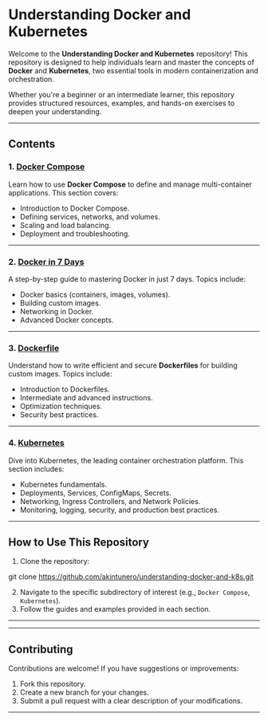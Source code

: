 
# Understanding Docker and Kubernetes

Welcome to the **Understanding Docker and Kubernetes** repository! This repository is designed to help individuals learn and master the concepts of **Docker** and **Kubernetes**, two essential tools in modern containerization and orchestration.

Whether you're a beginner or an intermediate learner, this repository provides structured resources, examples, and hands-on exercises to deepen your understanding.

---

## **Contents**

### 1. [Docker Compose](https://github.com/akintunero/understanding-docker-and-k8s/tree/master/Docker%20compose)
Learn how to use **Docker Compose** to define and manage multi-container applications. This section covers:
- Introduction to Docker Compose.
- Defining services, networks, and volumes.
- Scaling and load balancing.
- Deployment and troubleshooting.

---

### 2. [Docker in 7 Days](https://github.com/akintunero/understanding-docker-and-k8s/tree/master/Docker%20in%207%20Days)
A step-by-step guide to mastering Docker in just 7 days. Topics include:
- Docker basics (containers, images, volumes).
- Building custom images.
- Networking in Docker.
- Advanced Docker concepts.

---

### 3. [Dockerfile](https://github.com/akintunero/understanding-docker-and-k8s/tree/master/Dockerfile)
Understand how to write efficient and secure **Dockerfiles** for building custom images. Topics include:
- Introduction to Dockerfiles.
- Intermediate and advanced instructions.
- Optimization techniques.
- Security best practices.

---

### 4. [Kubernetes](https://github.com/akintunero/understanding-docker-and-k8s/tree/master/Kubernetes)
Dive into Kubernetes, the leading container orchestration platform. This section includes:
- Kubernetes fundamentals.
- Deployments, Services, ConfigMaps, Secrets.
- Networking, Ingress Controllers, and Network Policies.
- Monitoring, logging, security, and production best practices.

---

## **How to Use This Repository**

1. Clone the repository:

git clone https://github.com/akintunero/understanding-docker-and-k8s.git

2. Navigate to the specific subdirectory of interest (e.g., `Docker Compose`, `Kubernetes`).
3. Follow the guides and examples provided in each section.

---


---

## **Contributing**

Contributions are welcome! If you have suggestions or improvements:
1. Fork this repository.
2. Create a new branch for your changes.
3. Submit a pull request with a clear description of your modifications.

---
